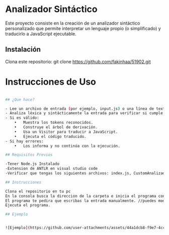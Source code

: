 # Analizador Sintáctico

Este proyecto consiste en la creación de un analizador sintáctico personalizado que permite interpretar un lenguaje propio (o simplificado) y traducirlo a JavaScript ejecutable.


## Instalación

Clona este repositorio: git clone https://github.com/fakinhaa/51902.git


# Instrucciones de Uso
```sh

## ¿Que hace?

- Lee un archivo de entrada (por ejemplo, input.js) o una línea de texto.
- Analiza léxica y sintácticamente la entrada para verificar si cumple las reglas del lenguaje.
- Si es válido:
    •	Muestra los tokens reconocidos.
    •	Construye el árbol de derivación.
    •	Usa un Visitor para traducir a JavaScript.
    •	Ejecuta el código traducido.
- Si hay errores:
    •	Los informa y no continúa con la ejecución.

## Requisitos Previos

-Tener Node.js Instalado
-Extension de ANTLR en visual studio code
-Verificar que tengas los siguientes archivos: index.js, CustomAnalizadorVisitor, Analizador.g4, input.txt.

## Instrucciones

Clona el repositorio en tu pc
En la consola busca la direccion de la carpeta e inicia el programa con el comando "npm start".
El programa te pedira que escribas la entrada manualmente. //puedes modificarlo dentro de launch,json y cambiar la entrada por archivo.
Ejecuta el programa.

## Ejemplo


![Ejemplo](https://github.com/user-attachments/assets/44a1dcb8-f9e7-4cc6-94e8-3dc14edf0042)
